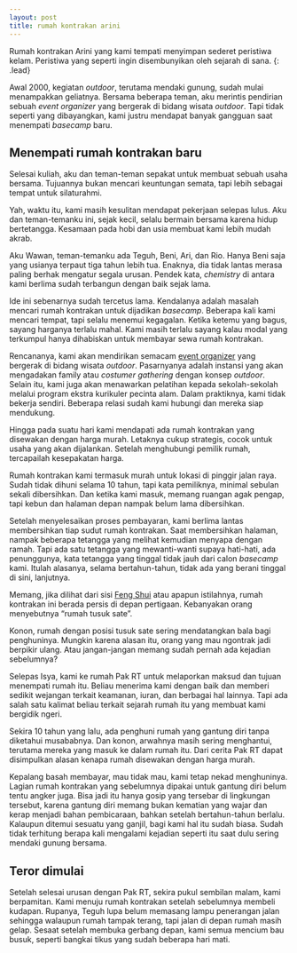 ```yaml
---
layout: post
title: rumah kontrakan arini
---
```


Rumah kontrakan Arini yang kami tempati menyimpan sederet peristiwa kelam. Peristiwa yang seperti ingin disembunyikan oleh sejarah di sana.
{: .lead}

Awal 2000, kegiatan *outdoor*, terutama mendaki gunung, sudah mulai menampakkan geliatnya. Bersama beberapa teman, aku merintis pendirian sebuah *event organizer* yang bergerak di bidang wisata *outdoor*. Tapi tidak seperti yang dibayangkan, kami justru mendapat banyak gangguan saat menempati *basecamp* baru.

## **Menempati rumah kontrakan baru**

Selesai kuliah, aku dan teman-teman sepakat untuk membuat sebuah usaha bersama. Tujuannya bukan mencari keuntungan semata, tapi lebih sebagai tempat untuk silaturahmi.

Yah, waktu itu, kami masih kesulitan mendapat pekerjaan selepas lulus. Aku dan teman-temanku ini, sejak kecil, selalu bermain bersama karena hidup bertetangga. Kesamaan pada hobi dan usia membuat kami lebih mudah akrab.

Aku Wawan, teman-temanku ada Teguh, Beni, Ari, dan Rio. Hanya Beni saja yang usianya terpaut tiga tahun lebih tua. Enaknya, dia tidak lantas merasa paling berhak mengatur segala urusan. Pendek kata, *chemistry* di antara kami berlima sudah terbangun dengan baik sejak lama.

Ide ini sebenarnya sudah tercetus lama. Kendalanya adalah masalah mencari rumah kontrakan untuk dijadikan *basecamp*. Beberapa kali kami mencari tempat, tapi selalu menemui kegagalan. Ketika ketemu yang bagus, sayang harganya terlalu mahal. Kami masih terlalu sayang kalau modal yang terkumpul hanya dihabiskan untuk membayar sewa rumah kontrakan.

Rencananya, kami akan mendirikan semacam [event organizer](https://mojok.co/pojokan/segeralah-insyaf-wahai-mahasiswa-yang-pengin-nyambi-kerja-di-event-organizer/) yang bergerak di bidang wisata *outdoor*. Pasarnyanya adalah instansi yang akan mengadakan family atau *costumer gathering* dengan konsep *outdoor*. Selain itu, kami juga akan menawarkan pelatihan kepada sekolah-sekolah melalui program ekstra kurikuler pecinta alam. Dalam praktiknya, kami tidak bekerja sendiri. Beberapa relasi sudah kami hubungi dan mereka siap mendukung.

Hingga pada suatu hari kami mendapati ada rumah kontrakan yang disewakan dengan harga murah. Letaknya cukup strategis, cocok untuk usaha yang akan dijalankan. Setelah menghubungi pemilik rumah, tercapailah kesepakatan harga.

Rumah kontrakan kami termasuk murah untuk lokasi di pinggir jalan raya. Sudah tidak dihuni selama 10 tahun, tapi kata pemiliknya, minimal sebulan sekali dibersihkan. Dan ketika kami masuk, memang ruangan agak pengap, tapi kebun dan halaman depan nampak belum lama dibersihkan.

Setelah menyelesaikan proses pembayaran, kami berlima lantas membersihkan tiap sudut rumah kontrakan. Saat membersihkan halaman, nampak beberapa tetangga yang melihat kemudian menyapa dengan ramah. Tapi ada satu tetangga yang mewanti-wanti supaya hati-hati, ada penunggunya, kata tetangga yang tinggal tidak jauh dari calon *basecamp* kami. Itulah alasanya, selama bertahun-tahun, tidak ada yang berani tinggal di sini, lanjutnya.

Memang, jika dilihat dari sisi [Feng Shui](https://id.wikipedia.org/wiki/Fengsui) atau apapun istilahnya, rumah kontrakan ini berada persis di depan pertigaan. Kebanyakan orang menyebutnya “rumah tusuk sate”.

Konon, rumah dengan posisi tusuk sate sering mendatangkan bala bagi penghuninya. Mungkin karena alasan itu, orang yang mau ngontrak jadi berpikir ulang. Atau jangan-jangan memang sudah pernah ada kejadian sebelumnya?

Selepas Isya, kami ke rumah Pak RT untuk melaporkan maksud dan tujuan menempati rumah itu. Beliau menerima kami dengan baik dan memberi sedikit wejangan terkait keamanan, iuran, dan berbagai hal lainnya. Tapi ada salah satu kalimat beliau terkait sejarah rumah itu yang membuat kami bergidik ngeri.

Sekira 10 tahun yang lalu, ada penghuni rumah yang gantung diri tanpa diketahui musababnya. Dan konon, arwahnya masih sering menghantui, terutama mereka yang masuk ke dalam rumah itu. Dari cerita Pak RT dapat disimpulkan alasan kenapa rumah disewakan dengan harga murah.

Kepalang basah membayar, mau tidak mau, kami tetap nekad menghuninya. Lagian rumah kontrakan yang sebelumnya dipakai untuk gantung diri belum tentu angker juga. Bisa jadi itu hanya gosip yang tersebar di lingkungan tersebut, karena gantung diri memang bukan kematian yang wajar dan kerap menjadi bahan pembicaraan, bahkan setelah bertahun-tahun berlalu. Kalaupun ditemui sesuatu yang ganjil, bagi kami hal itu sudah biasa. Sudah tidak terhitung berapa kali mengalami kejadian seperti itu saat dulu sering mendaki gunung bersama.

## **Teror dimulai**

Setelah selesai urusan dengan Pak RT, sekira pukul sembilan malam, kami berpamitan. Kami menuju rumah kontrakan setelah sebelumnya membeli kudapan. Rupanya, Teguh lupa belum memasang lampu penerangan jalan sehingga walaupun rumah tampak terang, tapi jalan di depan rumah masih gelap. Sesaat setelah membuka gerbang depan, kami semua mencium bau busuk, seperti bangkai tikus yang sudah beberapa hari mati.



